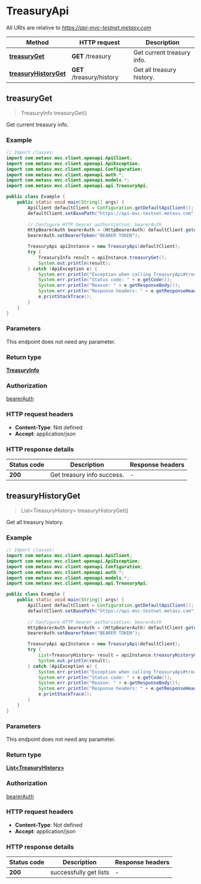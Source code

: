 # TreasuryApi

All URIs are relative to *https://api-mvc-testnet.metasv.com*

Method | HTTP request | Description
------------- | ------------- | -------------
[**treasuryGet**](TreasuryApi.md#treasuryGet) | **GET** /treasury | Get current treasury info.
[**treasuryHistoryGet**](TreasuryApi.md#treasuryHistoryGet) | **GET** /treasury/history | Get all treasury history.



## treasuryGet

> TreasuryInfo treasuryGet()

Get current treasury info.

### Example

```java
// Import classes:
import com.metasv.mvc.client.openapi.ApiClient;
import com.metasv.mvc.client.openapi.ApiException;
import com.metasv.mvc.client.openapi.Configuration;
import com.metasv.mvc.client.openapi.auth.*;
import com.metasv.mvc.client.openapi.models.*;
import com.metasv.mvc.client.openapi.api.TreasuryApi;

public class Example {
    public static void main(String[] args) {
        ApiClient defaultClient = Configuration.getDefaultApiClient();
        defaultClient.setBasePath("https://api-mvc-testnet.metasv.com");
        
        // Configure HTTP bearer authorization: bearerAuth
        HttpBearerAuth bearerAuth = (HttpBearerAuth) defaultClient.getAuthentication("bearerAuth");
        bearerAuth.setBearerToken("BEARER TOKEN");

        TreasuryApi apiInstance = new TreasuryApi(defaultClient);
        try {
            TreasuryInfo result = apiInstance.treasuryGet();
            System.out.println(result);
        } catch (ApiException e) {
            System.err.println("Exception when calling TreasuryApi#treasuryGet");
            System.err.println("Status code: " + e.getCode());
            System.err.println("Reason: " + e.getResponseBody());
            System.err.println("Response headers: " + e.getResponseHeaders());
            e.printStackTrace();
        }
    }
}
```

### Parameters

This endpoint does not need any parameter.

### Return type

[**TreasuryInfo**](TreasuryInfo.md)

### Authorization

[bearerAuth](../README.md#bearerAuth)

### HTTP request headers

- **Content-Type**: Not defined
- **Accept**: application/json

### HTTP response details
| Status code | Description | Response headers |
|-------------|-------------|------------------|
| **200** | Get treasury info success. |  -  |


## treasuryHistoryGet

> List&lt;TreasuryHistory&gt; treasuryHistoryGet()

Get all treasury history.

### Example

```java
// Import classes:
import com.metasv.mvc.client.openapi.ApiClient;
import com.metasv.mvc.client.openapi.ApiException;
import com.metasv.mvc.client.openapi.Configuration;
import com.metasv.mvc.client.openapi.auth.*;
import com.metasv.mvc.client.openapi.models.*;
import com.metasv.mvc.client.openapi.api.TreasuryApi;

public class Example {
    public static void main(String[] args) {
        ApiClient defaultClient = Configuration.getDefaultApiClient();
        defaultClient.setBasePath("https://api-mvc-testnet.metasv.com");
        
        // Configure HTTP bearer authorization: bearerAuth
        HttpBearerAuth bearerAuth = (HttpBearerAuth) defaultClient.getAuthentication("bearerAuth");
        bearerAuth.setBearerToken("BEARER TOKEN");

        TreasuryApi apiInstance = new TreasuryApi(defaultClient);
        try {
            List<TreasuryHistory> result = apiInstance.treasuryHistoryGet();
            System.out.println(result);
        } catch (ApiException e) {
            System.err.println("Exception when calling TreasuryApi#treasuryHistoryGet");
            System.err.println("Status code: " + e.getCode());
            System.err.println("Reason: " + e.getResponseBody());
            System.err.println("Response headers: " + e.getResponseHeaders());
            e.printStackTrace();
        }
    }
}
```

### Parameters

This endpoint does not need any parameter.

### Return type

[**List&lt;TreasuryHistory&gt;**](TreasuryHistory.md)

### Authorization

[bearerAuth](../README.md#bearerAuth)

### HTTP request headers

- **Content-Type**: Not defined
- **Accept**: application/json

### HTTP response details
| Status code | Description | Response headers |
|-------------|-------------|------------------|
| **200** | successfully get lists |  -  |

